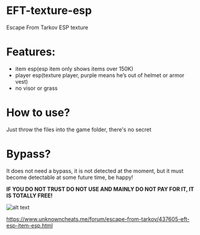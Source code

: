 # EFT-texture-esp
Escape From Tarkov ESP texture

# Features:
- item esp(esp item only shows items over 150K)
- player esp(texture player, purple means he’s out of helmet or armor vest)
- no visor or grass

# How to use?
Just throw the files into the game folder, there's no secret

# Bypass?
It does not need a bypass, it is not detected at the moment, but it must become detectable at some future time, be happy!

**IF YOU DO NOT TRUST DO NOT USE AND MAINLY DO NOT PAY FOR IT, IT IS TOTALLY FREE!**

![alt text](https://i.imgur.com/Lr48pQZ.png)

https://www.unknowncheats.me/forum/escape-from-tarkov/437605-eft-esp-item-esp.html
